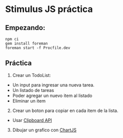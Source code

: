 # Stimulus JS práctica

## Empezando:

```
npm ci
gem install foreman
foreman start -f Procfile.dev
```

## Práctica

1. Crear un TodoList:
  - Un input para ingresar una nueva tarea.
  - Un listado de tareas
  - Poder agregar un nuevo item al listado
  - Eliminar un item

2. Crear un boton para copiar en cada item de la lista.
  - Usar [Clipboard API](https://developer.mozilla.org/es/docs/Web/API/Clipboard_API)

3. Dibujar un grafico con [ChartJS](https://www.chartjs.org/)
